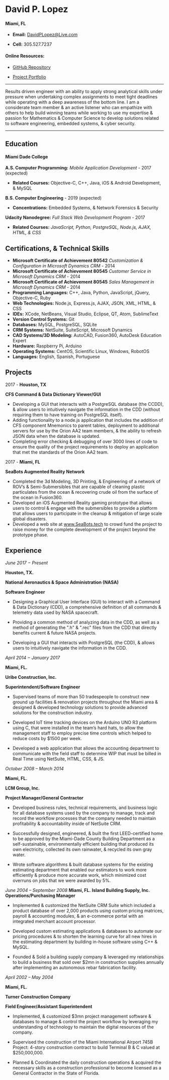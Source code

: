# David P. Lopez

#### Miami, FL
* **Email:** DavidPLopez@Live.com

* **Cell:** 305.527.7237

#### Online Resources:
* [GitHub Repository](https://www.github.com/lopezdp)

* [Project Portfolio](http://www.davidplopez.com)

---

Results driven engineer with an ability to apply strong analytical skills under pressure when undertaking complex assignments to meet tight deadlines while operating with a deep awareness of the bottom line. I am a considerate team member & an active listener who can empathize with others to help build winning teams while working to use my expertise & passion for Mathematics & Computer Science to develop solutions related to software engineering, embedded systems, & cyber security.

---

## Education

#### Miami Dade College

**A.S. Computer Programming:** *Mobile Application Development* - 2017 (expected)
* **Related Courses:** Objective-C, C++, Java, iOS & Android Development, & MySQL

**B.S. Computer Engineering**  - 2019 (expected)
* **Concentrations:** Embedded Systems, & Network Forensics & Security

**Udacity Nanodegree:** *Full Stack Web Development Program* - 2017
* **Related Courses:** *JavaScript, Python, PostgreSQL, Node.js, AJAX, HTML, & CSS*

## Certifications, & Technical Skills
* **Microsoft Certificate of Achievement 80542** *Customization & Configuration in Microsoft Dynamics CRM* - 2014
* **Microsoft Certificate of Achievement 80545** *Customer Service in Microsoft Dynamics CRM* - 2014
* **Microsoft Certificate of Achievement 80545** *Sales Management in Microsoft Dynamics CRM* - 2014
* **Programming Languages:** C++, Java, Python, JavaScript, jQuery, Objective-C, Ruby
* **Web Technologies:** Node.js, Express.js, AJAX, JSON, XML, HTML, & CSS
* **IDEs:** XCode, NetBeans, Visual Studio, Eclipse, QT, Atom, SublimeText
* **Version Control Systems:** Git
* **Databases:** MySQL, PostgreSQL, SQLite
* **CRM Systems:** NetSuite, SuiteScript, Microsoft Dynamics
* **CAD Systems/3D Modeling:** AutoCAD, Fusion360, AutoDesk Education Expert
* **Hardware:** Raspberry Pi, Arduino
* **Operating Systems:** CentOS, Scientific Linux, Windows, RobotOS
* **Languages:** English, Spanish, Portuguese

## Projects
2017 - **Houston, TX**

**CFS Command & Data Dictionary Viewer/GUI**

* Developing a GUI that interacts with a PostgreSQL database (the CCDD), & allow users to intuitively navigate the information in the CDD (without requiring them to have training on PostgreSQL itself).
* Adding functionality to a node.js application that includes the addition of CFS component Mnemonics to parent tables, deployment to additional servers for use by the Orion AA2 team members, & the ability to refresh JSON data when the database is updated.
* Completing error checking & debugging of over 3000 lines of code to ensure the quality of the project requirements to deploy an application that met the standards of the Orion AA2 team.

2017 - **Miami, FL**

**SeaBots Augmented Reality Network**

* Completed the 3d Modeling, 3D Printing, & Engineering of a network of ROV’s & Semi-Submersibles that are capable of cleaning plastic particulates from the ocean & recovering crude oil from the surface of the ocean in Fusion360.
* Developed an iOS Augmented Reality gaming prototype that allows users to control & engage with the submersibles to provide a platform that allows users to participate in the cleanup & mitigation of large scale global disasters.
* Developed a web site at www.SeaBots.tech to crowd fund the project to raise money for the complete development of the project beyond the prototype phase.

## Experience
*June 2017 − Present*

**Houston, TX.**

**National Aeronautics & Space Administration (NASA)**

**Software Engineer**

* Designing a Graphical User Interface (GUI) to interact with a Command & Data Dictionary (CDD), a comprehensive definition of all commands & telemetry data used by NASA spacecraft.

* Providing a common method of analyzing data in the CDD, as well as a method of generating the ".h" & ".rec" files from the CDD that directly benefits current & future NASA projects.

* Developing a GUI that interacts with PostgreSQL (the CDD), & allows users to intuitively navigate the information in the CDD.

*April 2014 − January 2017*

**Miami, FL.**

**Uribe Construction, Inc.**

**Superintendent/Software Engineer**

* Supervised teams of more than 50 tradespeople to construct new ground up facilities & renovation projects throughout the Miami area & designed & developed technology solutions to provide advanced solutions for the construction industry.

* Developed IoT time tracking devices on the Arduino UNO R3 platform using C, that were installed in the team’s hard hats, to allow the management staff to employ precise time controls which helped to reduce costs by $1500 per week.

* Developed a web application that allows the accounting department to communicate with the field staff to determine WIP that must be billed in Real Time using NetSuite, HTML, CSS, & JS.

*October 2008 – March 2014*

**Miami, FL.**

**LCM Group, Inc.**

**Project Manager/General Contractor**

* Developed business rules, technical requirements, and business logic for all database systems used by the company to manage, track and record the workflow processes that the company needed to maintain profitability & accountability inside of NetSuite CRM.

* Successfully designed, engineered, & built the first LEED-certified home to be approved by the Miami-Dade County Building Department as a self-sustainable, environmentally efficient building that produced its own electricity, collected its own rainwater, & recycled its own gray water.

* Wrote software algorithms & built database systems for the existing estimating department that enabled our estimators to work more efficiently & produce more accurate work, which minimized cost overruns on jobs that we were awarded by 5%.

*June 2004 – September 2008*
**Miami, FL.**
**Island Building Supply, Inc.**
**Operations/Purchasing Manager**

* Implemented & customized the NetSuite CRM Suite which included a product database of over 2,000 products using custom pricing matrices, payroll & accounting modules, & an e-commerce portal with an integrated merchant account processor.

* Developed custom estimating applications & databases to automate our pricing procedures & to shorten the learning curve for all new hires in the estimating department by building in-house software using C++ & MySQL.

* Founded & Sold a building supply company & leveraged my relationships to build a business that sold over $2mn in construction supplies annually after implementing an autonomous rebar fabrication facility.

*April 2002 – May 2004*

**Miami, FL.**

**Turner Construction Company**

**Field Engineer/Assistant Superintendent**

* Implemented, & customized $3mn project management software & databases to manage & control the project workflow by leveraging my understanding of technology to maintain the digital resources of the company.

* Supervised the construction of the Miami International Airport 745B Project: 4-story construction contract to build Terminal B & C valued at $250,000,000.

* Planned & Coordinated the daily construction operations & acquired the necessary skills as a construction professional to become licensed as a General Contractor in the State of Florida.
